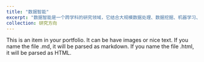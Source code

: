 ```yaml
---
title: "数据智能"
excerpt: "数据智能是一个跨学科的研究领域，它结合大规模数据处理、数据挖掘、机器学习、人机交互、可视化等多种技术，从数据中提炼、发掘、获取有揭示性和可操作性的信息，从而为人们在基于数据制定决策或执行任务时提供有效的智能支持。<br/><img src='/images/500x300.png'>"
collection: 研究方向
---
```


This is an item in your portfolio. It can be have images or nice text. If you name the file .md, it will be parsed as markdown. If you name the file .html, it will be parsed as HTML. 
